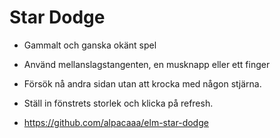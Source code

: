 # Star Dodge

* Gammalt och ganska okänt spel
* Använd mellanslagstangenten, en musknapp eller ett finger
* Försök nå andra sidan utan att krocka med någon stjärna.
* Ställ in fönstrets storlek och klicka på refresh.

* https://github.com/alpacaaa/elm-star-dodge
